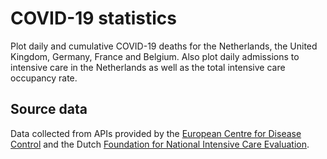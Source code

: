 # COVID-19 statistics

Plot daily and cumulative COVID-19 deaths for the Netherlands, the United Kingdom, Germany, France and Belgium. Also plot daily admissions to intensive care in the Netherlands as well as the total intensive care occupancy rate.

## Source data
Data collected from APIs provided by the [European Centre for Disease Control](https://www.ecdc.europa.eu/en) and the Dutch [Foundation for National Intensive Care Evaluation](https://www.stichting-nice.nl/index.jsp).
